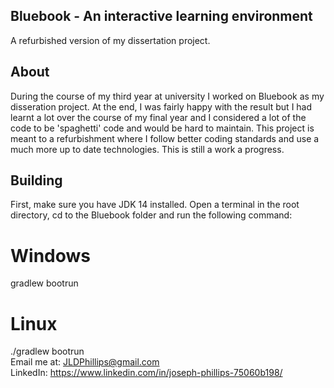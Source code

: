 ## Bluebook - An interactive learning environment
A refurbished version of my dissertation project.
## About
During the course of my third year at university I worked on Bluebook as my disseration project. At the end, I was fairly happy with the result but I had learnt a lot over the course of my final year and I considered a lot of the code to be 'spaghetti' code and would be hard to maintain. This project is meant to a refurbishment where I follow better coding standards and use a much more up to date technologies.
This is still a work a progress.
## Building
First, make sure you have JDK 14 installed. Open a terminal in the root directory, cd to the Bluebook folder and run the following command:
# Windows
gradlew bootrun
# Linux
./gradlew bootrun   
Email me at: JLDPhillips@gmail.com   
LinkedIn: https://www.linkedin.com/in/joseph-phillips-75060b198/
